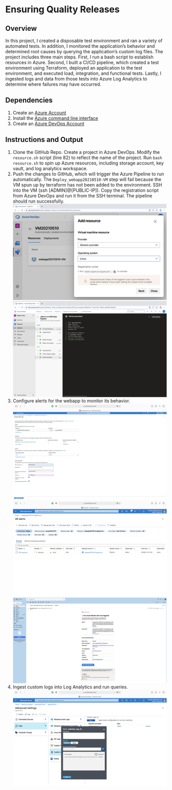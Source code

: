 # Ensuring Quality Releases

## Overview
In this project, I created a disposable test environment and ran a variety of automated tests. In addition, I monitored the application’s behavior and determined root causes by querying the application’s custom log files. The project includes three main steps. First, I run a bash script to establish resources in Azure. Second, I built a CI/CD pipeline, which created a test environment using Terraform, deployed an application to the test environment, and executed load, integration, and functional tests. Lastly, I ingested logs and data from those tests into Azure Log Analytics to determine where failures may have occurred. 

## Dependencies
1. Create an [Azure Account](https://portal.azure.com) 
2. Install the [Azure command line interface](https://docs.microsoft.com/en-us/cli/azure/install-azure-cli?view=azure-cli-latest)
3. Create an [Azure DevOps Account](https://dev.azure.com/)

## Instructions and Output
1. Clone the GitHub Repo. Create a project in Azure DevOps. Modify the `resource.sh` script (line 82) to reflect the name of the project. Run `bash resource.sh` to spin up Azure resources, including storage account, key vault, and log analytics workspace. 
2. Push the changes to GitHub, which will trigger the Azure Pipeline to run automatically. The `Deploy_webapp20210510-VM` step will fail because the VM spun up by terraform has not been added to the environment. SSH into the VM (ssh [ADMIN]@[PUBLIC-IP]). Copy the registration script from Azure DevOps and run it from the SSH terminal. The pipeline should run successfully. 
![](screenshots/vm_registration.png)
![](screenshots/azure_pipeline.png)
3. Configure alerts for the webapp to monitor its behavior.
![](screenshots/alert_rule.png)
![](screenshots/alert_fired.png)
![](screenshots/alert_email.png)
4. Ingest custom logs into Log Analytics and run queries.
![](screenshots/custom_log.png)